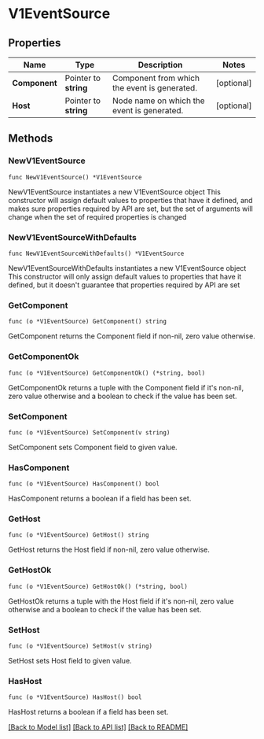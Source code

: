 # V1EventSource

## Properties

Name | Type | Description | Notes
------------ | ------------- | ------------- | -------------
**Component** | Pointer to **string** | Component from which the event is generated. | [optional] 
**Host** | Pointer to **string** | Node name on which the event is generated. | [optional] 

## Methods

### NewV1EventSource

`func NewV1EventSource() *V1EventSource`

NewV1EventSource instantiates a new V1EventSource object
This constructor will assign default values to properties that have it defined,
and makes sure properties required by API are set, but the set of arguments
will change when the set of required properties is changed

### NewV1EventSourceWithDefaults

`func NewV1EventSourceWithDefaults() *V1EventSource`

NewV1EventSourceWithDefaults instantiates a new V1EventSource object
This constructor will only assign default values to properties that have it defined,
but it doesn't guarantee that properties required by API are set

### GetComponent

`func (o *V1EventSource) GetComponent() string`

GetComponent returns the Component field if non-nil, zero value otherwise.

### GetComponentOk

`func (o *V1EventSource) GetComponentOk() (*string, bool)`

GetComponentOk returns a tuple with the Component field if it's non-nil, zero value otherwise
and a boolean to check if the value has been set.

### SetComponent

`func (o *V1EventSource) SetComponent(v string)`

SetComponent sets Component field to given value.

### HasComponent

`func (o *V1EventSource) HasComponent() bool`

HasComponent returns a boolean if a field has been set.

### GetHost

`func (o *V1EventSource) GetHost() string`

GetHost returns the Host field if non-nil, zero value otherwise.

### GetHostOk

`func (o *V1EventSource) GetHostOk() (*string, bool)`

GetHostOk returns a tuple with the Host field if it's non-nil, zero value otherwise
and a boolean to check if the value has been set.

### SetHost

`func (o *V1EventSource) SetHost(v string)`

SetHost sets Host field to given value.

### HasHost

`func (o *V1EventSource) HasHost() bool`

HasHost returns a boolean if a field has been set.


[[Back to Model list]](../README.md#documentation-for-models) [[Back to API list]](../README.md#documentation-for-api-endpoints) [[Back to README]](../README.md)


